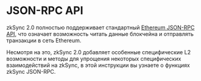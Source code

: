 # JSON-RPC API

zkSync 2.0 полностью поддерживает стандартный [Ethereum JSON-RPC API](https://ethereum.org/en/developers/docs/apis/json-rpc/), что означает возможность читать данные блокчейна и отправлять транзакции в сеть Ethereum.

Несмотря на это, zkSync 2.0 добавляет особенные специфические L2 возможности и методы для упрощения некоторых специфических взаимодействий на zkSync, в этой инструкции вы узнаете о функциях zkSync JSON-RPC.
